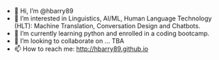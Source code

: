 - 👋 Hi, I’m @hbarry89
- 👀 I’m interested in Linguistics, AI/ML, Human Language Technology (HLT): Machine Translation, Conversation Design and Chatbots.
- 🌱 I’m currently learning python and enrolled in a coding bootcamp.
- 💞️ I’m looking to collaborate on ... TBA
- 📫 How to reach me: http://hbarry89.github.io

<!---
hbarry89/hbarry89 is a ✨ special ✨ repository because its `README.md` (this file) appears on your GitHub profile.
You can click the Preview link to take a look at your changes.
--->
